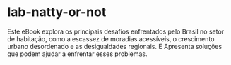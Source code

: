 # lab-natty-or-not
Este eBook explora os principais desafios enfrentados pelo Brasil no setor de habitação,  como a escassez de moradias acessíveis, o crescimento urbano desordenado e as desigualdades  regionais. E Apresenta soluções que podem ajudar a enfrentar esses problemas.
